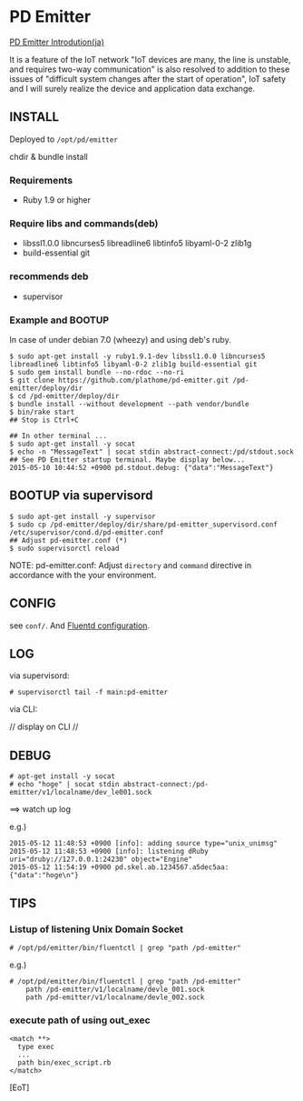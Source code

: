 PD Emitter
==========

[PD Emitter Introdution(ja)](https://pd.plathome.com/emitter)

It is a feature of the IoT network "IoT devices are many, the line is unstable, and requires two-way communication" is also resolved to addition to these issues of "difficult system changes after the start of operation", IoT safety and I will surely realize the device and application data exchange.

INSTALL
-------

Deployed to `/opt/pd/emitter`

chdir & bundle install

### Requirements ###

* Ruby 1.9 or higher

### Require libs and commands(deb) ###

* libssl1.0.0 libncurses5 libreadline6 libtinfo5 libyaml-0-2 zlib1g
* build-essential git

### recommends deb ###

* supervisor

### Example and BOOTUP ###

In case of under debian 7.0 (wheezy) and using deb's ruby.

```
$ sudo apt-get install -y ruby1.9.1-dev libssl1.0.0 libncurses5 libreadline6 libtinfo5 libyaml-0-2 zlib1g build-essential git
$ sudo gem install bundle --no-rdoc --no-ri
$ git clone https://github.com/plathome/pd-emitter.git /pd-emitter/deploy/dir
$ cd /pd-emitter/deploy/dir
$ bundle install --without development --path vendor/bundle
$ bin/rake start
## Stop is Ctrl+C
```

```
## In other terminal ...
$ sudo apt-get install -y socat
$ echo -n "MessageText" | socat stdin abstract-connect:/pd/stdout.sock
## See PD Emitter startup terminal. Maybe display below...
2015-05-10 10:44:52 +0900 pd.stdout.debug: {"data":"MessageText"}
```

BOOTUP via supervisord
----------------------

```
$ sudo apt-get install -y supervisor
$ sudo cp /pd-emitter/deploy/dir/share/pd-emitter_supervisord.conf /etc/supervisor/cond.d/pd-emitter.conf
## Adjust pd-emitter.conf (*)
$ sudo supervisorctl reload
```

NOTE: pd-emitter.conf: Adjust `directory` and `command` directive in accordance with the your environment.

CONFIG
------

see `conf/`. And [Fluentd configuration](http://docs.fluentd.org/articles/config-file).

LOG
---

via supervisord:

    # supervisorctl tail -f main:pd-emitter

via CLI:

// display on CLI //

DEBUG
-----

    # apt-get install -y socat
    # echo "hoge" | socat stdin abstract-connect:/pd-emitter/v1/localname/dev_le001.sock

==> watch up log

e.g.)

```
2015-05-12 11:48:53 +0900 [info]: adding source type="unix_unimsg"
2015-05-12 11:48:53 +0900 [info]: listening dRuby uri="druby://127.0.0.1:24230" object="Engine"
2015-05-12 11:54:19 +0900 pd.skel.ab.1234567.a5dec5aa: {"data":"hoge\n"}
```

TIPS
----

### Listup of listening Unix Domain Socket ###

    # /opt/pd/emitter/bin/fluentctl | grep "path /pd-emitter"

e.g.)

```
# /opt/pd/emitter/bin/fluentctl | grep "path /pd-emitter"
    path /pd-emitter/v1/localname/devle_001.sock
    path /pd-emitter/v1/localname/devle_002.sock
```

### execute path of using out\_exec ###

```
<match **>
  type exec
  ...
  path bin/exec_script.rb
</match>
```

[EoT]

